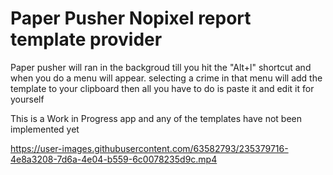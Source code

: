 # Paper Pusher Nopixel report template provider

Paper pusher will ran in the backgroud till you hit the "Alt+l" shortcut and when you do a menu will appear. selecting a crime in that menu will add the template to your clipboard then all you have to do is paste it and edit it for yourself 


This is a Work in Progress app and any of the templates have not been implemented yet


https://user-images.githubusercontent.com/63582793/235379716-4e8a3208-7d6a-4e04-b559-6c0078235d9c.mp4


